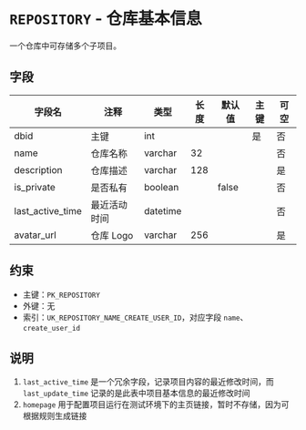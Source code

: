 # `REPOSITORY` - 仓库基本信息

一个仓库中可存储多个子项目。

## 字段

| 字段名           | 注释         | 类型     | 长度 | 默认值 | 主键 | 可空 |
| ---------------- | ------------ | -------- | ---- | ------ | ---- | ---- |
| dbid             | 主键         | int      |      |        | 是   | 否   |
| name             | 仓库名称     | varchar  | 32   |        |      | 否   |
| description      | 仓库描述     | varchar  | 128  |        |      | 是   |
| is_private       | 是否私有     | boolean  |      | false  |      | 否   |
| last_active_time | 最近活动时间 | datetime |      |        |      | 否   |
| avatar_url       | 仓库 Logo    | varchar  | 256  |        |      | 是   |

## 约束

* 主键：`PK_REPOSITORY`
* 外键：无
* 索引：`UK_REPOSITORY_NAME_CREATE_USER_ID`，对应字段 `name`、`create_user_id`

## 说明

1. `last_active_time` 是一个冗余字段，记录项目内容的最近修改时间，而 `last_update_time` 记录的是此表中项目基本信息的最近修改时间
2. `homepage` 用于配置项目运行在测试环境下的主页链接，暂时不存储，因为可根据规则生成链接

